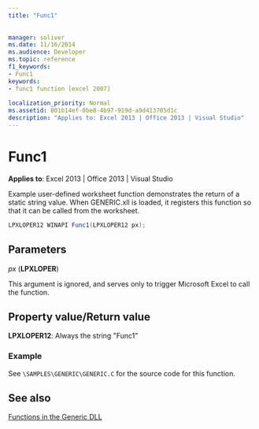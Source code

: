 ```yaml
---
title: "Func1"
 
 
manager: soliver
ms.date: 11/16/2014
ms.audience: Developer
ms.topic: reference
f1_keywords:
- Func1
keywords:
- func1 function [excel 2007]
 
localization_priority: Normal
ms.assetid: 801b14ef-0be8-4b97-919d-a9d413705d1c
description: "Applies to: Excel 2013 | Office 2013 | Visual Studio"
---
```


# Func1

 **Applies to**: Excel 2013 | Office 2013 | Visual Studio 
  
Example user-defined worksheet function demonstrates the return of a static string value. When GENERIC.xll is loaded, it registers this function so that it can be called from the worksheet.
  
```cs
LPXLOPER12 WINAPI Func1(LPXLOPER12 px);
```

## Parameters

 _px_ (**LPXLOPER**)
  
This argument is ignored, and serves only to trigger Microsoft Excel to call the function.
  
## Property value/Return value

 **LPXLOPER12**: Always the string "Func1"
  
### Example

See  `\SAMPLES\GENERIC\GENERIC.C` for the source code for this function. 
  
## See also



[Functions in the Generic DLL](functions-in-the-generic-dll.md)

